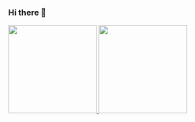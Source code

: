 ### Hi there 👋

  <a href="https://github.com/dud4s">
  <img height="180em" src="https://github-readme-stats.vercel.app/api?username=dud4s&show_icons=true&theme=dark&include_all_commits=true&count_private=true"/>
  <img height="180em" src="https://github-readme-stats.vercel.app/api/top-langs/?username=dud4s&layout=compact&langs_count=7&theme=dark"/>
</div>
